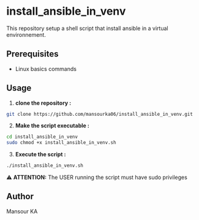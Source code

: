 # install_ansible_in_venv
This repository setup a shell script that install ansible in a virtual environnement.


## Prerequisites

- Linux basics commands


## Usage

1. **clone the repository :**
```bash
git clone https://github.com/mansourka06/install_ansible_in_venv.git
```

 2. **Make the script executable :**
```bash
cd install_ansible_in_venv
sudo chmod +x install_ansible_in_venv.sh
```
3. **Execute the script :**
```bash
./install_ansible_in_venv.sh
```


⚠️ **ATTENTION:**
The USER running the script must have sudo privileges
    

## Author

Mansour KA


